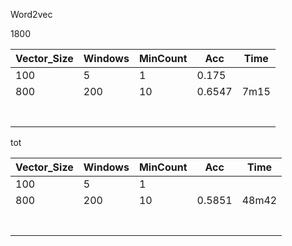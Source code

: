 Word2vec



1800

| Vector_Size | Windows | MinCount | Acc    | Time |
| ----------- | ------- | -------- | ------ | ---- |
| 100         | 5       | 1        | 0.175  |      |
| 800         | 200     | 10       | 0.6547 | 7m15 |
|             |         |          |        |      |
|             |         |          |        |      |
|             |         |          |        |      |
|             |         |          |        |      |
|             |         |          |        |      |
|             |         |          |        |      |
|             |         |          |        |      |

tot

| Vector_Size | Windows | MinCount | Acc    | Time  |
| ----------- | ------- | -------- | ------ | ----- |
| 100         | 5       | 1        |        |       |
| 800         | 200     | 10       | 0.5851 | 48m42 |
|             |         |          |        |       |
|             |         |          |        |       |
|             |         |          |        |       |
|             |         |          |        |       |
|             |         |          |        |       |
|             |         |          |        |       |
|             |         |          |        |       |

